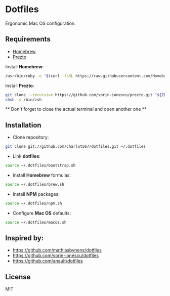 # Dotfiles

Ergonomic Mac OS configuration.

## Requirements

+ [Homebrew](https://brew.sh/)
+ [Prezto](https://github.com/sorin-ionescu/prezto)

Install **Homebrew**:

```bash
/usr/bin/ruby -e "$(curl -fsSL https://raw.githubusercontent.com/Homebrew/install/master/install)"
```

Install **Prezto**:

```bash
git clone --recursive https://github.com/sorin-ionescu/prezto.git "${ZDOTDIR:-$HOME}/.zprezto"
chsh -s /bin/zsh
```
** Don't forget to close the actual terminal and open another one **

## Installation

+ Clone repository:

```bash
git clone git://github.com/charlot567/dotfiles.git ~/.dotfiles
```

+ Link **dotfiles**:

```bash
source ~/.dotfiles/bootstrap.sh
```

+ Install **Homebrew** formulas:

```bash
source ~/.dotfiles/brew.sh
```

+ Install **NPM** packages:

```bash
source ~/.dotfiles/npm.sh
```

+ Configure **Mac OS** defaults:

```bash
source ~/.dotfiles/macos.sh
```

## Inspired by:

+ https://github.com/mathiasbynens/dotfiles
+ https://github.com/sorin-ionescu/dotfiles
+ https://github.com/anault/dotfiles

## License

MIT
